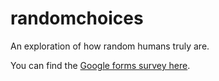 # randomchoices
An exploration of how random humans truly are.

You can find the [Google forms survey here](https://forms.gle/JvGfuUA2JNpdYm8G6).

